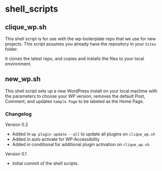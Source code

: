 # shell_scripts

## clique_wp.sh
This shell script is for use with the wp-boilerplate repo that we use for new projects. This script assumes you already have the repository in your `Sites` folder.

It clones the latest repo, and copies and installs the files to your local environment.

## new_wp.sh
This shell script sets up a new WordPress install on your local machine with the parameters to choose your WP version, removes the default Post, Comment, and updates `Sample Page` to be labeled as the Home Page.


### Changelog
Version 0.2

* Added in `wp plugin update --all` to update all plugins on `clique_wp.sh`
* Added in auto activate for WP-Accessibility
* Added in conditional for additional plugin activation on `clique_wp.sh`

Version 0.1

* Initial commit of the shell scripts.
